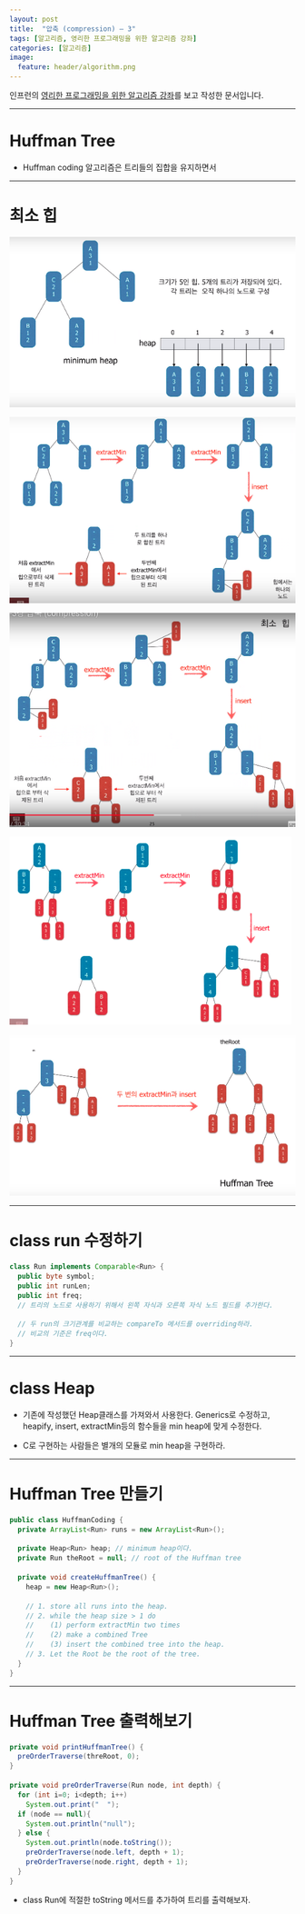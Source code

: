 ```yaml
---
layout: post
title:  "압축 (compression) – 3"
tags: [알고리즘, 영리한 프로그래밍을 위한 알고리즘 강좌]
categories: [알고리즘]
image:
  feature: header/algorithm.png
---
```


인프런의 [영리한 프로그래밍을 위한 알고리즘 강좌](https://www.inflearn.com/course/%EC%95%8C%EA%B3%A0%EB%A6%AC%EC%A6%98-%EA%B0%95%EC%A2%8C/)를 보고 작성한 문서입니다.

---

Huffman Tree
============================

- Huffman coding 알고리즘은 트리들의 집합을 유지하면서  


---

최소 힙  
=======

![huffman_tree1](/images/algorithm/huffman_tree1.png)  

![huffman_tree2](/images/algorithm/huffman_tree2.png)  

![huffman_tree3](/images/algorithm/huffman_tree3.png)  

![huffman_tree4](/images/algorithm/huffman_tree4.png)  

![huffman_tree5](/images/algorithm/huffman_tree5.png)  

---

class run 수정하기  
=================

```java
class Run implements Comparable<Run> {
  public byte symbol;
  public int runLen;
  public int freq;
  // 트리의 노드로 사용하기 위해서 왼쪽 자식과 오른쪽 자식 노드 필드를 추가한다.

  // 두 run의 크기관계를 비교하는 compareTo 메서드를 overriding하라.
  // 비교의 기준은 freq이다.
}
```

---

class Heap<Run>
================

- 기존에 작성했던 Heap클래스를 가져와서 사용한다. Generics로 수정하고, heapify, insert, extractMin등의 함수들을 min heap에 맞게 수정한다.  

- C로 구현하는 사람들은 별개의 모듈로 min heap을 구현하라.  

---

Huffman Tree 만들기  
==================

```java
public class HuffmanCoding {
  private ArrayList<Run> runs = new ArrayList<Run>();

  private Heap<Run> heap; // minimum heap이다.
  private Run theRoot = null; // root of the Huffman tree

  private void createHuffmanTree() {
    heap = new Heap<Run>();

    // 1. store all runs into the heap.
    // 2. while the heap size > 1 do
    //    (1) perform extractMin two times
    //    (2) make a combined Tree
    //    (3) insert the combined tree into the heap.
    // 3. Let the Root be the root of the tree.
  }
}
```

---

Huffman Tree 출력해보기  
=====================

```java
private void printHuffmanTree() {
  preOrderTraverse(threRoot, 0);
}

private void preOrderTraverse(Run node, int depth) {
  for (int i=0; i<depth; i++)
    System.out.print("  ");
  if (node == null){
    System.out.println("null");
  } else {
    System.out.println(node.toString());
    preOrderTraverse(node.left, depth + 1);
    preOrderTraverse(node.right, depth + 1);
  }
}
```

- class Run에 적절한 toString 메서드를 추가하여 트리를 출력해보자.  
